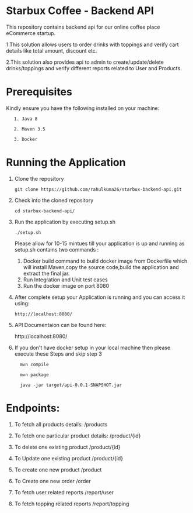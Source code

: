 # Starbux Coffee - Backend API
This repository contains backend api for our online coffee place eCommerce startup. 

 1.This solution allows users to order drinks with toppings and verify cart details like total amount, discount etc. 
 
 2.This solution also provides api to admin to create/update/delete drinks/toppings and verify different reports related to User and Products.
 
# Prerequisites
Kindly ensure you have the following installed on your machine:

       1. Java 8

       2. Maven 3.5
 
       3. Docker
 
# Running the Application

1. Clone the repository

       git clone https://github.com/rahulkuma26/starbux-backend-api.git
  
2. Check into the cloned repository

       cd starbux-backend-api/
   
3. Run the application by executing setup.sh

       ./setup.sh
   
   Please allow for 10-15 mintues till your application is up and running as setup.sh contains two commands :
     1. Docker build command to build docker image from Dockerfile which will install Maven,copy the source code,build the application and extract the final jar.
     2. Run Integration and Unit test cases
     3. Run the docker image on port 8080
     
4. After complete setup your Application is running and you can access it using:

       http://localhost:8080/
       
5.  API Documentaion can be found here:

     http://localhost:8080/
     
6.  If you don't have docker setup in your local machine then please execute these Steps and skip step 3

          mvn compile
     
          mvn package
       
          java -jar target/api-0.0.1-SNAPSHOT.jar
          
          
# Endpoints:
 1.  To fetch all products details:
          /products
 2.  To fetch one particular product details:
          /product/{id}
 3.  To delete one existing product
          /product/{id}
 4.  To Update one existing product
          /product/{id}
 5.  To create one new product
          /product
          
 6. To Create one new order 
          /order
          
 7. To fetch user related reports
          /report/user
 8. To fetch topping related reports
         /report/topping
 
